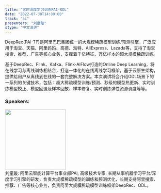 ```yaml
---
title: "实时深度学习训练PAI-ODL"
date: "2022-07-30T14:00:00"
track: "ai"
presenters: "刘童璇"
stype: "中文演讲"
---
```

DeepRec(PAI-TF)是阿里巴巴集团统一的大规模稀疏模型训练/预测引擎，广泛应用于淘宝、天猫、阿里妈妈、高德、淘特、AliExpress、Lazada等，支持了淘宝搜索、推荐、广告等核心业务，支撑着千亿特征、万亿样本的超大规模稀疏训练。

基于DeepRec、Flink、Kafka、Flink-AIFlow打造的Online Deep Learning，将在线学习与离线训练相结合，打造一体化的在线离线学习框架，基于云原生架构，提供给用户从离线到在线的一套完整解决方案。本次演讲将会介绍ODL场景下的一系列的关键技术，包括：超大稀疏模型训练/预测、秒级的模型热更新、实时训练模型校正、模型回退及样本回放、样本修复、实时训练弹性资源调度等等。
 ### Speakers: 
 <img src="images/speaker/1056.png" width="200" /><br>刘童璇: 阿里云智能计算平台事业部PAI, 高级技术专家, 长期从事机器学习平台/深度学习引擎的研发，负责大规模稀疏模型的训练和预测优化，长期支持阿里搜索、推荐、广告等核心业务，负责阿里大规模稀疏模型训练框架DeepRec、ODL。

 